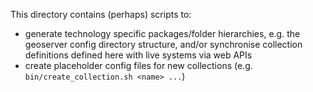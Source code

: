 This directory contains (perhaps) scripts to:

* generate technology specific packages/folder hierarchies, e.g. the geoserver config directory structure, and/or synchronise collection definitions defined here with live systems via web APIs
* create placeholder config files for new collections (e.g. `bin/create_collection.sh <name> ...`)
